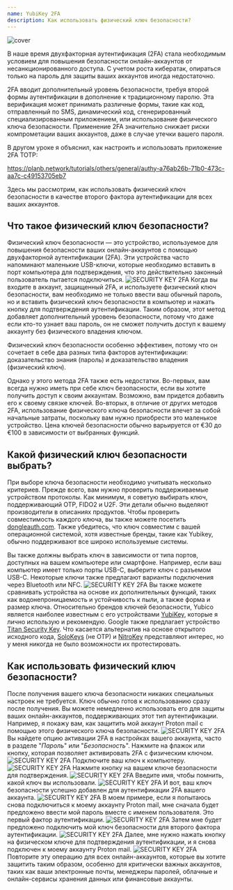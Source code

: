 ```yaml
---
name: YubiKey 2FA
description: Как использовать физический ключ безопасности?
---
```

![cover](assets/cover.webp)

В наше время двухфакторная аутентификация (2FA) стала необходимым условием для повышения безопасности онлайн-аккаунтов от несанкционированного доступа. С учетом роста кибератак, опираться только на пароль для защиты ваших аккаунтов иногда недостаточно.

2FA вводит дополнительный уровень безопасности, требуя второй формы аутентификации в дополнение к традиционному паролю. Эта верификация может принимать различные формы, такие как код, отправленный по SMS, динамический код, сгенерированный специализированным приложением, или использование физического ключа безопасности. Применение 2FA значительно снижает риски компрометации ваших аккаунтов, даже в случае утечки вашего пароля.

В другом уроке я объяснил, как настроить и использовать приложение 2FA TOTP:

https://planb.network/tutorials/others/general/authy-a76ab26b-71b0-473c-aa7c-c49153705eb7

Здесь мы рассмотрим, как использовать физический ключ безопасности в качестве второго фактора аутентификации для всех ваших аккаунтов.

## Что такое физический ключ безопасности?

Физический ключ безопасности — это устройство, используемое для повышения безопасности ваших онлайн-аккаунтов с помощью двухфакторной аутентификации (2FA). Эти устройства часто напоминают маленькие USB-ключи, которые необходимо вставить в порт компьютера для подтверждения, что это действительно законный пользователь пытается подключиться.
![SECURITY KEY 2FA](assets/notext/01.webp)
Когда вы входите в аккаунт, защищенный 2FA, и используете физический ключ безопасности, вам необходимо не только ввести ваш обычный пароль, но и вставить физический ключ безопасности в компьютер и нажать кнопку для подтверждения аутентификации. Таким образом, этот метод добавляет дополнительный уровень безопасности, потому что даже если кто-то узнает ваш пароль, он не сможет получить доступ к вашему аккаунту без физического владения ключом.

Физический ключ безопасности особенно эффективен, потому что он сочетает в себе два разных типа факторов аутентификации: доказательство знания (пароль) и доказательство владения (физический ключ).

Однако у этого метода 2FA также есть недостатки. Во-первых, вам всегда нужно иметь при себе ключ безопасности, если вы хотите получить доступ к своим аккаунтам. Возможно, вам придется добавить его к своему связке ключей. Во-вторых, в отличие от других методов 2FA, использование физического ключа безопасности влечет за собой начальные затраты, поскольку вам нужно приобрести это маленькое устройство. Цена ключей безопасности обычно варьируется от €30 до €100 в зависимости от выбранных функций.

## Какой физический ключ безопасности выбрать?

При выборе ключа безопасности необходимо учитывать несколько критериев.
Прежде всего, вам нужно проверить поддерживаемые устройством протоколы. Как минимум, я советую выбирать ключ, поддерживающий OTP, FIDO2 и U2F. Эти детали обычно выделяют производители в описаниях продуктов. Чтобы проверить совместимость каждого ключа, вы также можете посетить [dongleauth.com](https://www.dongleauth.com/dongles/).
Также убедитесь, что ключ совместим с вашей операционной системой, хотя известные бренды, такие как Yubikey, обычно поддерживают все широко используемые системы.

Вы также должны выбрать ключ в зависимости от типа портов, доступных на вашем компьютере или смартфоне. Например, если ваш компьютер имеет только порты USB-C, выберите ключ с разъемом USB-C. Некоторые ключи также предлагают варианты подключения через Bluetooth или NFC.
![SECURITY KEY 2FA](assets/notext/02.webp)
Вы также можете сравнивать устройства на основе их дополнительных функций, таких как водонепроницаемость и устойчивость к пыли, а также форма и размер ключа.
Относительно брендов ключей безопасности, Yubico является наиболее известным с его устройствами [YubiKey](https://www.yubico.com/), которые я лично использую и рекомендую. Google также предлагает устройство [Titan Security Key](https://store.google.com/fr/product/titan_security_key). Что касается альтернатив на основе открытого исходного кода, [SoloKeys](https://solokeys.com/) (не OTP) и [NitroKey](https://www.nitrokey.com/products/nitrokeys) представляют интерес, но у меня никогда не было возможности их протестировать.
## Как использовать физический ключ безопасности?

После получения вашего ключа безопасности никаких специальных настроек не требуется. Ключ обычно готов к использованию сразу после получения. Вы можете немедленно использовать его для защиты ваших онлайн-аккаунтов, поддерживающих этот тип аутентификации. Например, я покажу вам, как защитить мой аккаунт Proton mail с помощью этого физического ключа безопасности.
![SECURITY KEY 2FA](assets/notext/03.webp)
Вы найдете опцию активации 2FA в настройках вашего аккаунта, часто в разделе "*Пароль*" или "*Безопасность*". Нажмите на флажок или кнопку, которая позволяет активировать 2FA с физическим ключом.
![SECURITY KEY 2FA](assets/notext/04.webp)
Подключите ваш ключ к компьютеру.
![SECURITY KEY 2FA](assets/notext/05.webp)
Нажмите кнопку на вашем ключе безопасности для подтверждения.
![SECURITY KEY 2FA](assets/notext/06.webp)
Введите имя, чтобы помнить, какой ключ вы использовали.
![SECURITY KEY 2FA](assets/notext/07.webp)
И вот, ваш ключ безопасности успешно добавлен для аутентификации 2FA вашего аккаунта.
![SECURITY KEY 2FA](assets/notext/08.webp)
В моем примере, если я попытаюсь снова подключиться к моему аккаунту Proton mail, мне сначала будет предложено ввести мой пароль вместе с именем пользователя. Это первый фактор аутентификации.
![SECURITY KEY 2FA](assets/notext/09.webp)
Затем мне будет предложено подключить мой ключ безопасности для второго фактора аутентификации.
![SECURITY KEY 2FA](assets/notext/10.webp)
Далее, мне нужно нажать кнопку на физическом ключе для подтверждения аутентификации, и я снова подключен к моему аккаунту Proton mail.
![SECURITY KEY 2FA](assets/notext/11.webp)
Повторите эту операцию для всех онлайн-аккаунтов, которые вы хотите защитить таким образом, особенно для критически важных аккаунтов, таких как ваши электронные почты, менеджеры паролей, облачные и онлайн-сервисы хранения данных или финансовые аккаунты.